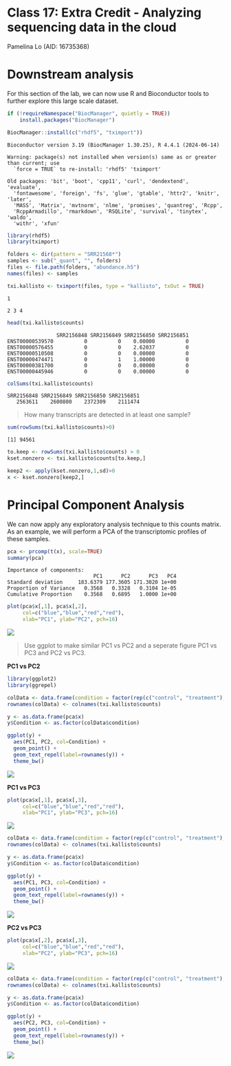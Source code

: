 # Class 17: Extra Credit - Analyzing sequencing data in the cloud
Pamelina Lo (AID: 16735368)

# Downstream analysis

For this section of the lab, we can now use R and Bioconductor tools to
further explore this large scale dataset.

``` r
if (!requireNamespace("BiocManager", quietly = TRUE))
    install.packages("BiocManager")

BiocManager::install(c("rhdf5", "tximport"))
```

    Bioconductor version 3.19 (BiocManager 1.30.25), R 4.4.1 (2024-06-14)

    Warning: package(s) not installed when version(s) same as or greater than current; use
      `force = TRUE` to re-install: 'rhdf5' 'tximport'

    Old packages: 'bit', 'boot', 'cpp11', 'curl', 'dendextend', 'evaluate',
      'fontawesome', 'foreign', 'fs', 'glue', 'gtable', 'httr2', 'knitr', 'later',
      'MASS', 'Matrix', 'mvtnorm', 'nlme', 'promises', 'quantreg', 'Rcpp',
      'RcppArmadillo', 'rmarkdown', 'RSQLite', 'survival', 'tinytex', 'waldo',
      'withr', 'xfun'

``` r
library(rhdf5)
library(tximport)

folders <- dir(pattern = "SRR21568*")
samples <- sub("_quant", "", folders)
files <- file.path(folders, "abundance.h5")
names(files) <- samples

txi.kallisto <- tximport(files, type = "kallisto", txOut = TRUE)
```

    1

    2 3 4 

``` r
head(txi.kallisto$counts)
```

                    SRR2156848 SRR2156849 SRR2156850 SRR2156851
    ENST00000539570          0          0    0.00000          0
    ENST00000576455          0          0    2.62037          0
    ENST00000510508          0          0    0.00000          0
    ENST00000474471          0          1    1.00000          0
    ENST00000381700          0          0    0.00000          0
    ENST00000445946          0          0    0.00000          0

``` r
colSums(txi.kallisto$counts)
```

    SRR2156848 SRR2156849 SRR2156850 SRR2156851 
       2563611    2600800    2372309    2111474 

> How many transcripts are detected in at least one sample?

``` r
sum(rowSums(txi.kallisto$counts)>0)
```

    [1] 94561

``` r
to.keep <- rowSums(txi.kallisto$counts) > 0
kset.nonzero <- txi.kallisto$counts[to.keep,]
```

``` r
keep2 <- apply(kset.nonzero,1,sd)>0
x <- kset.nonzero[keep2,]
```

# Principal Component Analysis

We can now apply any exploratory analysis technique to this counts
matrix. As an example, we will perform a PCA of the transcriptomic
profiles of these samples.

``` r
pca <- prcomp(t(x), scale=TRUE)
summary(pca)
```

    Importance of components:
                                PC1      PC2      PC3   PC4
    Standard deviation     183.6379 177.3605 171.3020 1e+00
    Proportion of Variance   0.3568   0.3328   0.3104 1e-05
    Cumulative Proportion    0.3568   0.6895   1.0000 1e+00

``` r
plot(pca$x[,1], pca$x[,2],
     col=c("blue","blue","red","red"),
     xlab="PC1", ylab="PC2", pch=16)
```

![](Class-17-Extra-Credit_files/figure-commonmark/unnamed-chunk-8-1.png)

> Use ggplot to make similar PC1 vs PC2 and a seperate figure PC1 vs PC3
> and PC2 vs PC3.

**PC1 vs PC2**

``` r
library(ggplot2)
library(ggrepel)

colData <- data.frame(condition = factor(rep(c("control", "treatment"), each = 2)))
rownames(colData) <- colnames(txi.kallisto$counts)

y <- as.data.frame(pca$x)
y$Condition <- as.factor(colData$condition)

ggplot(y) +
  aes(PC1, PC2, col=Condition) +
  geom_point() +
  geom_text_repel(label=rownames(y)) +
  theme_bw()
```

![](Class-17-Extra-Credit_files/figure-commonmark/unnamed-chunk-9-1.png)

**PC1 vs PC3**

``` r
plot(pca$x[,1], pca$x[,3],
     col=c("blue","blue","red","red"),
     xlab="PC1", ylab="PC3", pch=16)
```

![](Class-17-Extra-Credit_files/figure-commonmark/unnamed-chunk-10-1.png)

``` r
colData <- data.frame(condition = factor(rep(c("control", "treatment"), each = 2)))
rownames(colData) <- colnames(txi.kallisto$counts)

y <- as.data.frame(pca$x)
y$Condition <- as.factor(colData$condition)

ggplot(y) +
  aes(PC1, PC3, col=Condition) +
  geom_point() +
  geom_text_repel(label=rownames(y)) +
  theme_bw()
```

![](Class-17-Extra-Credit_files/figure-commonmark/unnamed-chunk-11-1.png)

**PC2 vs PC3**

``` r
plot(pca$x[,2], pca$x[,3],
     col=c("blue","blue","red","red"),
     xlab="PC2", ylab="PC3", pch=16)
```

![](Class-17-Extra-Credit_files/figure-commonmark/unnamed-chunk-12-1.png)

``` r
colData <- data.frame(condition = factor(rep(c("control", "treatment"), each = 2)))
rownames(colData) <- colnames(txi.kallisto$counts)

y <- as.data.frame(pca$x)
y$Condition <- as.factor(colData$condition)

ggplot(y) +
  aes(PC2, PC3, col=Condition) +
  geom_point() +
  geom_text_repel(label=rownames(y)) +
  theme_bw()
```

![](Class-17-Extra-Credit_files/figure-commonmark/unnamed-chunk-13-1.png)
